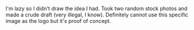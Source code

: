 I'm lazy so I didn't draw the idea I had.
Took two random stock photos and made a crude draft (very illegal, I know).
Definitely cannot use this specific image as the logo but it's proof of concept.
